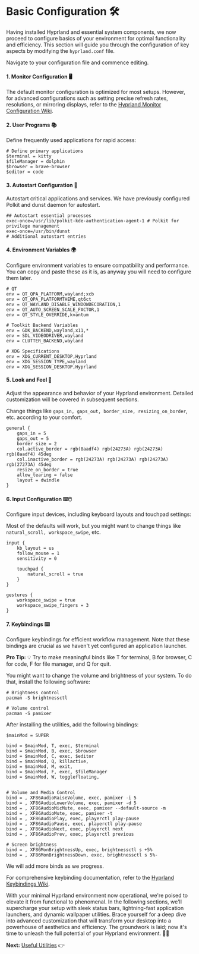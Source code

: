# Basic Configuration 🛠️

Having installed Hyprland and essential system components, we now proceed to configure basics of your environment for optimal functionality and efficiency. This section will guide you through the configuration of key aspects by modifying the `hyprland.conf` file.

Navigate to your configuration file and commence editing.

#### 1. Monitor Configuration 🖥️
The default monitor configuration is optimized for most setups. However, for advanced configurations such as setting precise refresh rates, resolutions, or mirroring displays, refer to the [Hyprland Monitor Configuration Wiki](https://wiki.hyprland.org/Configuring/Monitors/).

#### 2. User Programs 📚
Define frequently used applications for rapid access:

```
# Define primary applications
$terminal = kitty
$fileManager = dolphin
$browser = brave-browser
$editor = code
```

#### 3. Autostart Configuration 🚀
Autostart critical applications and services. We have previously configured Polkit and dunst daemon for autostart.

```
## Autostart essential processes
exec-once=/usr/lib/polkit-kde-authentication-agent-1 # Polkit for privilege management
exec-once=/usr/bin/dunst
# Additional autostart entries
```

#### 4. Environment Variables 🌍
Configure environment variables to ensure compatibility and performance. You can copy and paste these as it is, as anyway you will need to configure them later.

```
# QT
env = QT_QPA_PLATFORM,wayland;xcb
env = QT_QPA_PLATFORMTHEME,qt6ct
env = QT_WAYLAND_DISABLE_WINDOWDECORATION,1
env = QT_AUTO_SCREEN_SCALE_FACTOR,1
env = QT_STYLE_OVERRIDE,kvantum

# Toolkit Backend Variables
env = GDK_BACKEND,wayland,x11,*
env = SDL_VIDEODRIVER,wayland
env = CLUTTER_BACKEND,wayland

# XDG Specifications
env = XDG_CURRENT_DESKTOP,Hyprland
env = XDG_SESSION_TYPE,wayland
env = XDG_SESSION_DESKTOP,Hyprland
```
#### 5. Look and Feel 🎨
Adjust the appearance and behavior of your Hyprland environment. Detailed customization will be covered in subsequent sections.

Change things like `gaps_in, gaps_out, border_size, resizing_on_border`, etc. according to your comfort. 

```
general { 
    gaps_in = 5
    gaps_out = 5
    border_size = 2
    col.active_border = rgb(8aadf4) rgb(24273A) rgb(24273A) rgb(8aadf4) 45deg
    col.inactive_border = rgb(24273A) rgb(24273A) rgb(24273A) rgb(27273A) 45deg
    resize_on_border = true
    allow_tearing = false
    layout = dwindle
}
```

#### 6. Input Configuration ⌨️🖱️
Configure input devices, including keyboard layouts and touchpad settings:

Most of the defaults will work, but you might want to change things like `natural_scroll, workspace_swipe`, etc.

```
input {
    kb_layout = us
    follow_mouse = 1
    sensitivity = 0

    touchpad {
        natural_scroll = true
    }
}

gestures {
    workspace_swipe = true
    workspace_swipe_fingers = 3
}
```

#### 7. Keybindings ⌨️
Configure keybindings for efficient workflow management. Note that these bindings are crucial as we haven't yet configured an application launcher.

**Pro Tip:** 💡 Try to make meaningful binds like T for terminal, B for browser, C for code, F for file manager, and Q for quit.

You might want to change the volume and brightness of your system. To do that, install the following software:

```
# Brightness control
pacman -S brightnessctl

# Volume control
pacman -S pamixer
```

After installing the utilities, add the following bindings:

```
$mainMod = SUPER

bind = $mainMod, T, exec, $terminal
bind = $mainMod, B, exec, $browser
bind = $mainMod, C, exec, $editor
bind = $mainMod, Q, killactive,
bind = $mainMod, M, exit,
bind = $mainMod, F, exec, $fileManager
bind = $mainMod, W, togglefloating,


# Volume and Media Control
bind = , XF86AudioRaiseVolume, exec, pamixer -i 5 
bind = , XF86AudioLowerVolume, exec, pamixer -d 5 
bind = , XF86AudioMicMute, exec, pamixer --default-source -m
bind = , XF86AudioMute, exec, pamixer -t
bind = , XF86AudioPlay, exec, playerctl play-pause
bind = , XF86AudioPause, exec, playerctl play-pause
bind = , XF86AudioNext, exec, playerctl next
bind = , XF86AudioPrev, exec, playerctl previous

# Screen brightness
bind = , XF86MonBrightnessUp, exec, brightnessctl s +5%
bind = , XF86MonBrightnessDown, exec, brightnessctl s 5%-
```
We will add more binds as we progress.

For comprehensive keybinding documentation, refer to the [Hyprland Keybindings Wiki](https://wiki.hyprland.org/Configuring/Binds/).

With your minimal Hyprland environment now operational, we're poised to elevate it from functional to phenomenal. In the following sections, we'll supercharge your setup with sleek status bars, lightning-fast application launchers, and dynamic wallpaper utilities. Brace yourself for a deep dive into advanced customization that will transform your desktop into a powerhouse of aesthetics and efficiency. The groundwork is laid; now it's time to unleash the full potential of your Hyprland environment. 🚀✨

**Next:** [Useful Utilities](useful_utilities.md) 👉